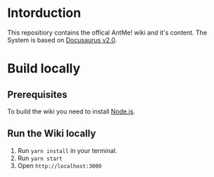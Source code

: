 # Intorduction

This repositiory contains the offical AntMe! wiki and it's content.
The System is based on [Docusaurus v2.0](https://docusaurus.io/).

# Build locally 

## Prerequisites

To build the wiki you need to install [Node.js](https://nodejs.org/en/download/).

## Run the Wiki locally

1. Run `yarn install` in your terminal.
2. Run `yarn start` 
3. Open `http://localhost:3000`

